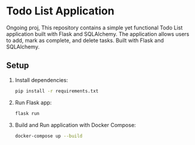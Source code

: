 # Todo List Application
Ongoing proj, This repository contains a simple yet functional Todo List application built with Flask and SQLAlchemy. The application allows users to add, mark as complete, and delete tasks.
Built with Flask and SQLAlchemy.

## Setup

1. Install dependencies:
   ```bash
   pip install -r requirements.txt

2. Run Flask app:
   ```bash
   flask run

3. Build and Run application with Docker Compose:
   ```bash
   docker-compose up --build
